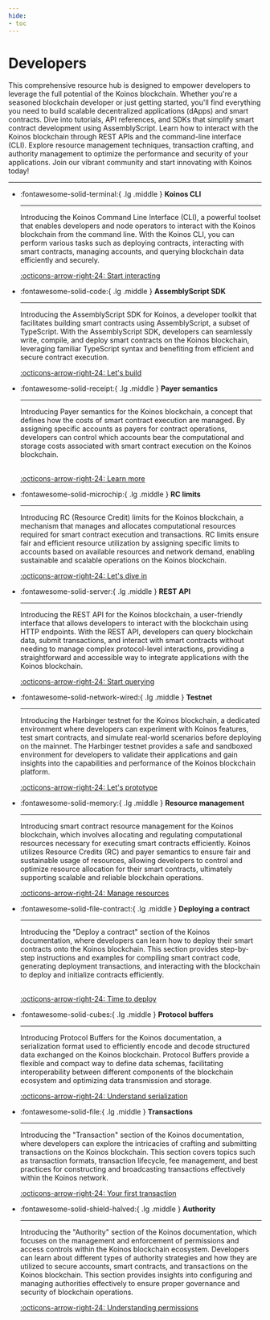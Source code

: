 ```yaml
---
hide:
- toc
---
```


# Developers
This comprehensive resource hub is designed to empower developers to leverage the full potential of the Koinos blockchain. Whether you're a seasoned blockchain developer or just getting started, you'll find everything you need to build scalable decentralized applications (dApps) and smart contracts. Dive into tutorials, API references, and SDKs that simplify smart contract development using AssemblyScript. Learn how to interact with the Koinos blockchain through REST APIs and the command-line interface (CLI). Explore resource management techniques, transaction crafting, and authority management to optimize the performance and security of your applications. Join our vibrant community and start innovating with Koinos today!

---
<div class="grid cards" markdown>

-   :fontawesome-solid-terminal:{ .lg .middle } __Koinos CLI__

    ---

    Introducing the Koinos Command Line Interface (CLI), a powerful toolset that enables developers and node operators to interact with the Koinos blockchain from the command line. With the Koinos CLI, you can perform various tasks such as deploying contracts, interacting with smart contracts, managing accounts, and querying blockchain data efficiently and securely.

    [:octicons-arrow-right-24: Start interacting](cli.md)

-  :fontawesome-solid-code:{ .lg .middle } __AssemblyScript SDK__

    ---

    Introducing the AssemblyScript SDK for Koinos, a developer toolkit that facilitates building smart contracts using AssemblyScript, a subset of TypeScript. With the AssemblyScript SDK, developers can seamlessly write, compile, and deploy smart contracts on the Koinos blockchain, leveraging familiar TypeScript syntax and benefiting from efficient and secure contract execution.

    [:octicons-arrow-right-24: Let's build](as-sdk.md)

-   :fontawesome-solid-receipt:{ .lg .middle } __Payer semantics__

    ---

    Introducing Payer semantics for the Koinos blockchain, a concept that defines how the costs of smart contract execution are managed. By assigning specific accounts as payers for contract operations, developers can control which accounts bear the computational and storage costs associated with smart contract execution on the Koinos blockchain.
    <br/><br/>

    [:octicons-arrow-right-24: Learn more](payer-payee.md)

-   :fontawesome-solid-microchip:{ .lg .middle } __RC limits__

    ---

    Introducing RC (Resource Credit) limits for the Koinos blockchain, a mechanism that manages and allocates computational resources required for smart contract execution and transactions. RC limits ensure fair and efficient resource utilization by assigning specific limits to accounts based on available resources and network demand, enabling sustainable and scalable operations on the Koinos blockchain.

    [:octicons-arrow-right-24: Let's dive in](rc-limits.md)

-   :fontawesome-solid-server:{ .lg .middle } __REST API__

    ---

    Introducing the REST API for the Koinos blockchain, a user-friendly interface that allows developers to interact with the blockchain using HTTP endpoints. With the REST API, developers can query blockchain data, submit transactions, and interact with smart contracts without needing to manage complex protocol-level interactions, providing a straightforward and accessible way to integrate applications with the Koinos blockchain.

    [:octicons-arrow-right-24: Start querying](rest.md)

-   :fontawesome-solid-network-wired:{ .lg .middle } __Testnet__

    ---

    
    Introducing the Harbinger testnet for the Koinos blockchain, a dedicated environment where developers can experiment with Koinos features, test smart contracts, and simulate real-world scenarios before deploying on the mainnet. The Harbinger testnet provides a safe and sandboxed environment for developers to validate their applications and gain insights into the capabilities and performance of the Koinos blockchain platform.

    [:octicons-arrow-right-24: Let's prototype](testnet.md)

-   :fontawesome-solid-memory:{ .lg .middle } __Resource management__

    ---

    Introducing smart contract resource management for the Koinos blockchain, which involves allocating and regulating computational resources necessary for executing smart contracts efficiently. Koinos utilizes Resource Credits (RC) and payer semantics to ensure fair and sustainable usage of resources, allowing developers to control and optimize resource allocation for their smart contracts, ultimately supporting scalable and reliable blockchain operations.

    [:octicons-arrow-right-24: Manage resources](resource-management.md)

-   :fontawesome-solid-file-contract:{ .lg .middle } __Deploying a contract__

    ---

    Introducing the "Deploy a contract" section of the Koinos documentation, where developers can learn how to deploy their smart contracts onto the Koinos blockchain. This section provides step-by-step instructions and examples for compiling smart contract code, generating deployment transactions, and interacting with the blockchain to deploy and initialize contracts efficiently.
    <br/><br/>

    [:octicons-arrow-right-24: Time to deploy](deploy-contract.md)

-   :fontawesome-solid-cubes:{ .lg .middle } __Protocol buffers__

    ---

    
    Introducing Protocol Buffers for the Koinos documentation, a serialization format used to efficiently encode and decode structured data exchanged on the Koinos blockchain. Protocol Buffers provide a flexible and compact way to define data schemas, facilitating interoperability between different components of the blockchain ecosystem and optimizing data transmission and storage.

    [:octicons-arrow-right-24: Understand serialization](protobuf.md)

-   :fontawesome-solid-file:{ .lg .middle } __Transactions__

    ---

    Introducing the "Transaction" section of the Koinos documentation, where developers can explore the intricacies of crafting and submitting transactions on the Koinos blockchain. This section covers topics such as transaction formats, transaction lifecycle, fee management, and best practices for constructing and broadcasting transactions effectively within the Koinos network.

    [:octicons-arrow-right-24: Your first transaction](transactions.md)

-   :fontawesome-solid-shield-halved:{ .lg .middle } __Authority__

    ---

    
    Introducing the "Authority" section of the Koinos documentation, which focuses on the management and enforcement of permissions and access controls within the Koinos blockchain ecosystem. Developers can learn about different types of authority strategies and how they are utilized to secure accounts, smart contracts, and transactions on the Koinos blockchain. This section provides insights into configuring and managing authorities effectively to ensure proper governance and security of blockchain operations.

    [:octicons-arrow-right-24: Understanding permissions](authority.md)

</div>
